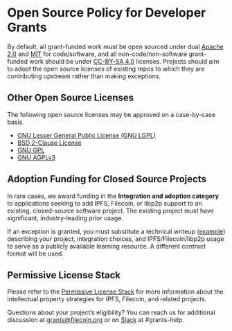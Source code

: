 # Open Source Policy for Developer Grants

By default, all grant-funded work must be open sourced under dual [Apache 2.0](http://www.apache.org/licenses/LICENSE-2.0) 
and [MIT](http://opensource.org/licenses/MIT)  for code/software, and all non-code/non-software grant-funded work should be under 
[CC-BY-SA 4.0](https://creativecommons.org/licenses/by-sa/4.0/legalcode) licenses. Projects should aim to adopt the open source 
licenses of existing repos to which they are contributing upstream rather than making exceptions. 

## Other Open Source Licenses  

The following open source licenses may be approved on a case-by-case basis.  

- [GNU Lesser General Public License (GNU LGPL)](https://choosealicense.com/licenses/lgpl-3.0/)
- [BSD 2-Clause License](https://opensource.org/licenses/BSD-2-Clause)
- [GNU GPL](https://choosealicense.com/licenses/gpl-3.0/)
- [GNU AGPLv3](https://choosealicense.com/licenses/agpl-3.0/)

## Adoption Funding for Closed Source Projects
In rare cases, we award funding in the **Integration and adoption category** to applications seeking to add 
IPFS, Filecoin, or libp2p support to an existing, closed-source software project. The existing project 
must have significant, industry-leading prior usage. 

If an exception is granted, you must substitute a technical writeup ([example](https://blog.ipfs.io/2021-12-17-omnilingo/)) 
describing your project, integration choices, and IPFS/Filecoin/libp2p usage to serve as a publicly 
available learning resource. A different contract format will be used.


## Permissive License Stack
Please refer to the [Permissive License Stack](https://protocol.ai/blog/announcing-the-permissive-license-stack/) 
for more information about the intellectual property strategies for IPFS, Filecoin, and related projects.

Questions about your project’s eligibility? You can reach us for additional discussion at grants@filecoin.org 
or on [Slack](https://filecoin.io/slack) at #grants-help. 

